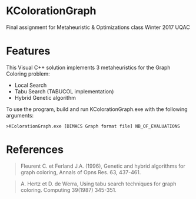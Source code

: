 # KColorationGraph
Final assignment for Metaheuristic & Optimizations class Winter 2017 UQAC 

Features
===========
This Visual C++ solution implements 3 metaheuristics for the Graph Coloring problem:
  - Local Search
  - Tabu Search (TABUCOL implementation)
  - Hybrid Genetic algorithm
 
To use the program, build and run KColorationGraph.exe with the following arguments:

```>KColorationGraph.exe [DIMACS Graph format file] NB_OF_EVALUATIONS```

References
===========

>Fleurent C. et Ferland J.A. (1996), Genetic and hybrid algorithms for graph coloring, Annals of Opns Res. 63, 437-461.

>A. Hertz et D. de Werra, Using tabu search techniques for graph coloring. Computing 39(1987) 345-351.
